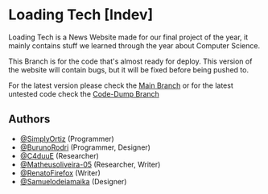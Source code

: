 # Loading Tech [Indev]

Loading Tech is a News Website made for our final project of the year, it mainly contains stuff we learned through the year about Computer Science.

This Branch is for the code that's almost ready for deploy.
This version of the website will contain bugs, but it will be fixed before being pushed to.

For the latest version please check the [Main Branch](https://github.com/SimplyOrtiz/LoadingTech/tree/main) 
or for the latest untested code check the [Code-Dump Branch](https://github.com/SimplyOrtiz/LoadingTech/tree/code-dump) 

## Authors

- [@SimplyOrtiz](https://www.github.com/SimplyOrtiz) (Programmer)
- [@BurunoRodri](https://github.com/BurunoRodri)  (Programmer, Designer)
- [@C4duuE](https://www.github.com/C4duuE) (Researcher)
- [@Matheusoliveira-05](https://www.github.com/Matheusoliveira-05) (Researcher, Writer)
- [@RenatoFirefox](https://www.github.com/RenatoFirefox) (Writer)
- [@Samuelodeiamaika](https://www.github.com/Samuelodeiamaika) (Designer)
